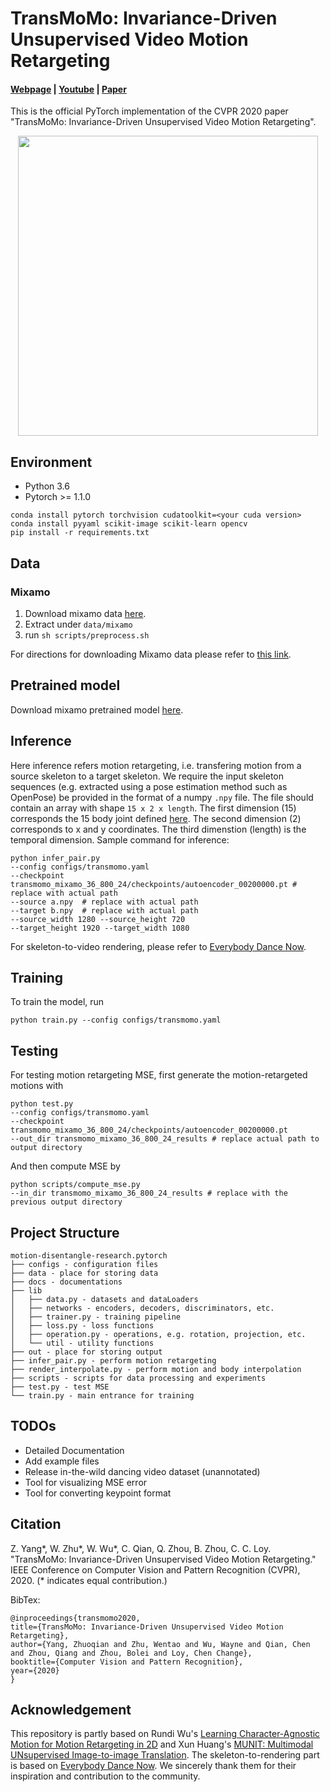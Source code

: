 # TransMoMo: Invariance-Driven Unsupervised Video Motion Retargeting

#### [Webpage](https://yzhq97.github.io/transmomo/) | [Youtube](https://youtu.be/akbRtnRMkMk) | [Paper](https://arxiv.org/pdf/2003.14401.pdf)

This is the official PyTorch implementation of the CVPR 2020 paper "TransMoMo: Invariance-Driven Unsupervised Video Motion Retargeting".



<p align='center'>  
  <img src='https://yzhq97.github.io/assets/transmomo/dance.gif' width='480'/>
</p>



## Environment

* Python 3.6  
* Pytorch >= 1.1.0
```
conda install pytorch torchvision cudatoolkit=<your cuda version>
conda install pyyaml scikit-image scikit-learn opencv
pip install -r requirements.txt
```

## Data

### Mixamo

1. Download mixamo data [here](https://drive.google.com/open?id=1z0kD_F4jHk2sMqgvYOPfTBsguU7uGY1x).
2. Extract under `data/mixamo`
3. run `sh scripts/preprocess.sh`

For directions for downloading Mixamo data please refer to [this link](https://github.com/ChrisWu1997/2D-Motion-Retargeting/blob/master/dataset/Guide%20For%20Downloading%20Mixamo%20Data.md).

## Pretrained model

Download mixamo pretrained model [here](https://drive.google.com/open?id=120LeeR1WjdO0Emk_6hVRERu1I6Bimi6Q).

## Inference

Here inference refers motion retargeting, i.e. transfering motion from a source skeleton to a target skeleton.
We require the input skeleton sequences (e.g. extracted using a pose estimation method such as OpenPose) be provided in the format of a numpy `.npy` file.
The file should contain an array with shape `15 x 2 x length`.
The first dimension (15) corresponds the 15 body joint defined [here](https://github.com/yzhq97/transmomo.pytorch/blob/master/docs/keypoint_format.md).
The second dimension (2) corresponds to x and y coordinates.
The third dimenstion (length) is the temporal dimension. Sample command for inference:

```shell script
python infer_pair.py 
--config configs/transmomo.yaml 
--checkpoint transmomo_mixamo_36_800_24/checkpoints/autoencoder_00200000.pt # replace with actual path
--source a.npy  # replace with actual path
--target b.npy  # replace with actual path
--source_width 1280 --source_height 720 
--target_height 1920 --target_width 1080
```

For skeleton-to-video rendering, please refer to [Everybody Dance Now](https://carolineec.github.io/everybody_dance_now/).

## Training

To train the model, run
```shell script
python train.py --config configs/transmomo.yaml
```

## Testing

For testing motion retargeting MSE, first generate the motion-retargeted motions with
```shell script
python test.py
--config configs/transmomo.yaml
--checkpoint transmomo_mixamo_36_800_24/checkpoints/autoencoder_00200000.pt
--out_dir transmomo_mixamo_36_800_24_results # replace actual path to output directory
```
And then compute MSE by
```shell script
python scripts/compute_mse.py 
--in_dir transmomo_mixamo_36_800_24_results # replace with the previous output directory
```

## Project Structure

```
motion-disentangle-research.pytorch
├── configs - configuration files
├── data - place for storing data
├── docs - documentations
├── lib
│   ├── data.py - datasets and dataLoaders
│   ├── networks - encoders, decoders, discriminators, etc.
│   ├── trainer.py - training pipeline
│   ├── loss.py - loss functions
│   ├── operation.py - operations, e.g. rotation, projection, etc.
│   └── util - utility functions
├── out - place for storing output
├── infer_pair.py - perform motion retargeting
├── render_interpolate.py - perform motion and body interpolation
├── scripts - scripts for data processing and experiments
├── test.py - test MSE
└── train.py - main entrance for training
```

## TODOs

* Detailed Documentation
* Add example files
* Release in-the-wild dancing video dataset (unannotated)
* Tool for visualizing MSE error
* Tool for converting keypoint format

## Citation

Z. Yang*, W. Zhu*, W. Wu*, C. Qian, Q. Zhou, B. Zhou, C. C. Loy. "TransMoMo: Invariance-Driven Unsupervised Video Motion Retargeting." IEEE Conference on Computer Vision and Pattern Recognition (CVPR), 2020. (* indicates equal contribution.)

BibTex:
```
@inproceedings{transmomo2020,
title={TransMoMo: Invariance-Driven Unsupervised Video Motion Retargeting},
author={Yang, Zhuoqian and Zhu, Wentao and Wu, Wayne and Qian, Chen and Zhou, Qiang and Zhou, Bolei and Loy, Chen Change},
booktitle={Computer Vision and Pattern Recognition},
year={2020}
}
```

## Acknowledgement

This repository is partly based on Rundi Wu's [Learning Character-Agnostic Motion for Motion Retargeting in 2D](https://motionretargeting2d.github.io/) and Xun Huang's [MUNIT: Multimodal UNsupervised Image-to-image Translation](https://github.com/NVlabs/MUNIT). The skeleton-to-rendering part is based on [Everybody Dance Now](https://carolineec.github.io/everybody_dance_now/). We sincerely thank them for their inspiration and contribution to the community.